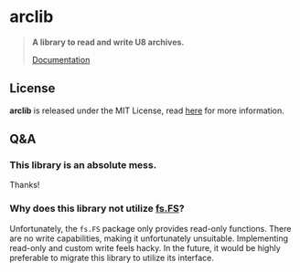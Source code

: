 # arclib
> **A library to read and write U8 archives.**
>
> [Documentation](https://pkg.go.dev/github.com/wii-tools/arclib)

## License
**arclib** is released under the MIT License, read [here](/LICENSE) for more information.

## Q&A
### This library is an absolute mess.
Thanks!

### Why does this library not utilize [fs.FS](https://pkg.go.dev/io/fs#FS)?
Unfortunately, the `fs.FS` package only provides read-only functions.
There are no write capabilities, making it unfortunately unsuitable. Implementing read-only and custom write feels hacky.
In the future, it would be highly preferable to migrate this library to utilize its interface.